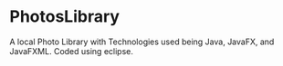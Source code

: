 # PhotosLibrary
A local Photo Library with Technologies used being Java, JavaFX, and JavaFXML. Coded using eclipse.


